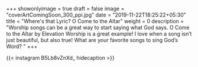 +++
showonlyimage = true
draft = false
image = "coverArtComingSoon_300_ppi.jpg"
date = "2019-11-22T18:25:22+05:30"
title = "Where's that Lyric? O Come to the Altar"
weight = 0
description = "Worship songs can be a great way to start saying what God says. O Come to the Altar
by Elevation Worship is a great example! I love when a song isn’t just beautiful, but also true! What are your favorite songs to sing God’s Word? "
+++


{{< instagram B5Lb8vZnXd_ hidecaption >}}

